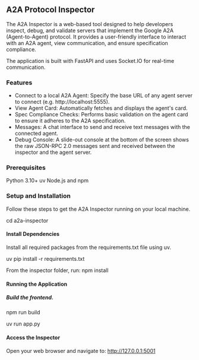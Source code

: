 ## A2A Protocol Inspector
The A2A Inspector is a web-based tool designed to help developers inspect, debug, and validate servers that implement the Google A2A (Agent-to-Agent) protocol. It provides a user-friendly interface to interact with an A2A agent, view communication, and ensure specification compliance.

The application is built with FastAPI and uses Socket.IO for real-time communication.

### Features
* Connect to a local A2A Agent: Specify the base URL of any agent server to connect (e.g. http://localhost:5555).
* View Agent Card: Automatically fetches and displays the agent's card.
* Spec Compliance Checks: Performs basic validation on the agent card to ensure it adheres to the A2A specification.
* Messages: A chat interface to send and receive text messages with the connected agent.
* Debug  Console: A slide-out console at the bottom of the screen shows the raw JSON-RPC 2.0 messages sent and received between the inspector and the agent server.


### Prerequisites
Python 3.10+
uv
Node.js and npm

### Setup and Installation
Follow these steps to get the A2A Inspector running on your local machine.

cd a2a-inspector

#### Install Dependencies
Install all required packages from the requirements.txt file using uv.

uv pip install -r requirements.txt

From the inspector folder, run:
npm install

#### Running the Application
##### Build the frontend.
npm run build

uv run app.py


#### Access the Inspector
Open your web browser and navigate to:
http://127.0.0.1:5001